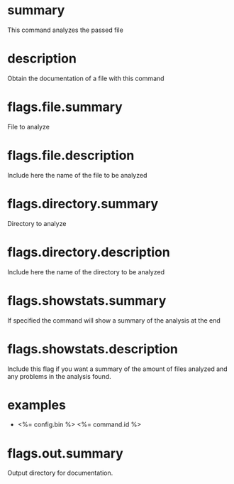 # summary

This command analyzes the passed file

# description

Obtain the documentation of a file with this command

# flags.file.summary

File to analyze

# flags.file.description

Include here the name of the file to be analyzed

# flags.directory.summary

Directory to analyze

# flags.directory.description

Include here the name of the directory to be analyzed

# flags.showstats.summary

If specified the command will show a summary of the analysis at the end

# flags.showstats.description

Include this flag if you want a summary of the amount of files analyzed and any problems in the analysis found.

# examples

- <%= config.bin %> <%= command.id %>


# flags.out.summary

Output directory for documentation.
